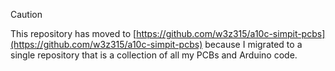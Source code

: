 > [!CAUTION]
> This repository has moved to [https://github.com/w3z315/a10c-simpit-pcbs](https://github.com/w3z315/a10c-simpit-pcbs) because I migrated to a single repository that is a collection of all my PCBs and Arduino code.
